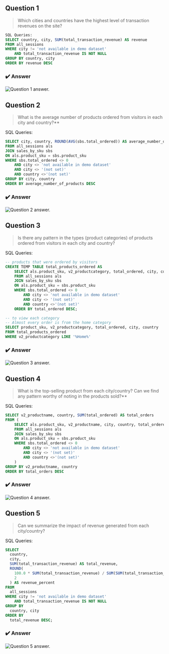     
## Question 1
> Which cities and countries have the highest level of transaction revenues on the site?


```SQL
SQL Queries:
SELECT country, city, SUM(total_transaction_revenue) AS revenue  
FROM all_sessions
WHERE city != 'not available in demo dataset' 
	AND total_transaction_revenue IS NOT NULL
GROUP BY country, city
ORDER BY revenue DESC
```


### :heavy_check_mark: Answer

![Question 1 answer.](./images/question1.jpeg)



## Question 2
> What is the average number of products ordered from visitors in each city and country?**


SQL Queries:
```SQL
SELECT city, country, ROUND(AVG(sbs.total_ordered)) AS average_number_of_products
FROM all_sessions als
JOIN sales_by_sku sbs
ON als.product_sku = sbs.product_sku
WHERE sbs.total_ordered <> 0 
	AND city <> 'not available in demo dataset' 
	AND city <> '(not set)'
	AND country <>'(not set)'
GROUP BY city, country 	
ORDER BY average_number_of_products DESC

```


### :heavy_check_mark: Answer
![Question 2 answer.](./images/question22.jpeg)




## Question 3 
> Is there any pattern in the types (product categories) of products ordered from visitors in each city and country?


SQL Queries:
```SQL
-- products that were ordered by visitors
CREATE TEMP TABLE total_products_ordered AS
	SELECT als.product_sku, v2_productcategory, total_ordered, city, country
	FROM all_sessions als
	JOIN sales_by_sku sbs
	ON als.product_sku = sbs.product_sku
	WHERE sbs.total_ordered <> 0 
		AND city <> 'not available in demo dataset' 
		AND city <> '(not set)'
		AND country <>'(not set)'
	ORDER BY total_ordered DESC;

-- to view each category
-- Almost every order is from the home category 
SELECT product_sku, v2_productcategory, total_ordered, city, country
FROM total_products_ordered
WHERE v2_productcategory LIKE '%Home%' 


```



### :heavy_check_mark: Answer
![Question 3 answer.](./images/question3.jpeg)




## Question 4 
> What is the top-selling product from each city/country? Can we find any pattern worthy of noting in the products sold?**


SQL Queries:
```SQL
SELECT v2_productname, country, SUM(total_ordered) AS total_orders
FROM (
	SELECT als.product_sku, v2_productname, city, country, total_ordered
	FROM all_sessions als
	JOIN sales_by_sku sbs
	ON als.product_sku = sbs.product_sku
	WHERE sbs.total_ordered <> 0 
		AND city <> 'not available in demo dataset' 
		AND city <> '(not set)'
		AND country <>'(not set)'
	)
GROUP BY v2_productname, country
ORDER BY total_orders DESC
```



### :heavy_check_mark: Answer
![Question 4 answer.](./images/question4.jpeg)








## Question 5 
> Can we summarize the impact of revenue generated from each city/country?

SQL Queries:

```sql
SELECT 
  country,
  city,
  SUM(total_transaction_revenue) AS total_revenue,
  ROUND(
    100.0 * SUM(total_transaction_revenue) / SUM(SUM(total_transaction_revenue)) OVER (), 
    2
  ) AS revenue_percent
FROM 
  all_sessions
WHERE city != 'not available in demo dataset' 
	AND total_transaction_revenue IS NOT NULL
GROUP BY 
  country, city
ORDER BY 
  total_revenue DESC;

```


### :heavy_check_mark: Answer
![Question 5 answer.](./images/question5.jpeg)







